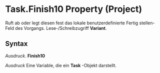 
# Task.Finish10 Property (Project)

Ruft ab oder legt diesen fest das lokale benutzerdefinierte Fertig stellen-Feld des Vorgangs. Lese-/Schreibzugriff  **Variant**.


## Syntax

 _Ausdruck_. **Finish10**

 _Ausdruck_ Eine Variable, die ein **Task** -Objekt darstellt.

